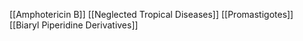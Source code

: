 [[Amphotericin B]]
[[Neglected Tropical Diseases]]
[[Promastigotes]]
[[Biaryl Piperidine Derivatives]]

